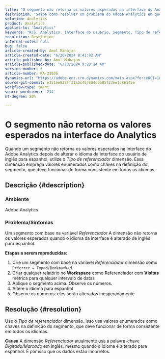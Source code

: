```yaml
---
title: "O segmento não retorna os valores esperados na interface do Analytics"
description: "Saiba como resolver um problema do Adobe Analytics em que um segmento não retorna os valores esperados na interface do Analytics. Use a dimensão \"Tipo de referenciador\"."
solution: Analytics
product: Analytics
applies-to: "Analytics"
keywords: "KCS, Analytics, Interface do usuário, Segmento, Tipo de referenciador, Adobe Analytics"
resolution: Resolution
internal-notes: null
bug: false
article-created-by: Amol Mahajan
article-created-date: "6/20/2024 8:41:02 AM"
article-published-by: Amol Mahajan
article-published-date: "6/20/2024 9:20:24 AM"
version-number: 3
article-number: KA-21036
dynamics-url: "https://adobe-ent.crm.dynamics.com/main.aspx?forceUCI=1&pagetype=entityrecord&etn=knowledgearticle&id=5b669ad1-e02e-ef11-840a-000d3a3764e0"
source-git-commit: e151ee828ff31a5c457804c0505f23ee1c86145e
workflow-type: tm+mt
source-wordcount: '214'
ht-degree: 20%

---
```


# O segmento não retorna os valores esperados na interface do Analytics


Quando um segmento não retorna os valores esperados na interface do Adobe Analytics depois de alterar o idioma da interface do usuário de inglês para espanhol, utilize o *Tipo de referenciador* dimensão. Essa dimensão emprega valores enumerados como chaves na definição do segmento, que deve funcionar de forma consistente em todos os idiomas.

## Descrição {#description}


### <b>Ambiente</b>

Adobe Analytics



### <b>Problema/Sintomas</b>

Um segmento com base na variável *Referenciador* A dimensão não retorna os valores esperados quando o idioma da interface é alterado de inglês para espanhol.



<b>Etapas a serem reproduzidas:</b>

1. Crie um segmento com base na variável *Referenciador* dimensão como `Referrer = Typed/Bookmarked`
2. Criar qualquer relatório no <b>Workspace</b> como Referenciador com <b>Visitas </b>métrica para qualquer intervalo de datas
3. Aplique o segmento acima. Observe os números.
4. Altere o idioma para espanhol
5. Observe os números: eles serão alterados inesperadamente



## Resolução {#resolution}


Use o *Tipo de referenciador* dimensão. Isso usa valores enumerados como chaves na definição do segmento, que deve funcionar de forma consistente em todos os idiomas.


<b>Causa</b>
A dimensão *Referenciador* atualmente usa a palavra-chave *Digitado/Marcado* em inglês, mesmo quando o idioma é alterado para espanhol. É por isso que os dados estão incorretos.
